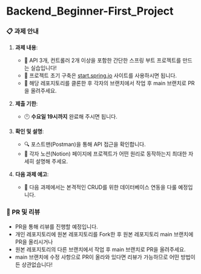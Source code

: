 # Backend_Beginner-First_Project
### 📋 과제 안내

1. **과제 내용**:
    * 🔧 API 3개, 컨트롤러 2개 이상을 포함한 간단한 스프링 부트 프로젝트를 만드는 실습입니다!
    * 🚀 프로젝트 초기 구축은 [start.spring.io](https://start.spring.io/) 사이트를 사용하시면 됩니다.
    * 📂 해당 레포지토리를 클론한 후 각자의 브랜치에서 작업 후 main 브랜치로 PR을 올려주세요.

2. **제출 기한**:
    * 🕛 **수요일 19시까지** 완료해 주시면 됩니다.

3. **확인 및 설명**:
    * 🔍 포스트맨(Postman)을 통해 API 접근을 확인합니다.
    * 📑 각자 노션(Notion) 페이지에 프로젝트가 어떤 원리로 동작하는지 최대한 자세히 설명해 주세요.

4. **다음 과제 예고**:
    * 💾 다음 과제에서는 본격적인 CRUD를 위한 데이터베이스 연동을 다룰 예정입니다.

### 📝 PR 및 리뷰
* PR을 통해 리뷰를 진행할 예정입니다.
* 개인 레포지토리에 원본 레포지토리를 Fork한 후 원본 레포지토리 main 브랜치에 PR을 올리시거나
* 원본 레포지토리의 다른 브랜치에서 작업 후 main 브랜치로 PR을 올려주세요.
* main 브랜치에 수정 사항으로 PR이 올라와 있다면 리뷰가 가능하므로 어떤 방법이든 상관없습니다! 
